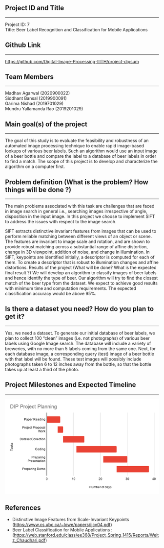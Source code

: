## Project ID and Title
****
Project ID: 7<br>
Title: Beer Label Recognition and Classification for Mobile Applications

## Github Link
****
https://github.com/Digital-Image-Processing-IIITH/project-dipsum

## Team Members 
****
Madhav Agarwal (2020900022)<br>
Siddhant Bansal (2019900091)<br>
Garima Nishad (2019701029)<br>
Mundru Yallamanda Rao (2019201029)

## Main goal(s) of the project
****
The goal of this study is to evaluate the feasibility and robustness of an automated image processing technique to enable rapid image-based lookups of various beer labels. 
Such an algorithm would use an input image of a beer bottle and compare the label to a database of beer labels in order to find a match. 
The scope of this project is to develop and characterize the algorithm on a computer first.

## Problem definition (What is the problem? How things will be done ?)

****
The main problems associated with this task are challenges that are faced in image search in general i.e., searching images irrespective of angle, disposition in the input image.
In this project we choose to implement SIFT to address the issues with respect to the image search.

SIFT extracts distinctive invariant features from images that can be used to perform reliable matching between different views of an object or scene. 
The features are invariant to image scale and rotation, and are shown to provide robust matching across a substantial range of affine distortion, change in 3D viewpoint, addition of noise, and change in illumination. 
In SIFT, keypoints are identified  initially, a descriptor is computed for each of them. 
To create a descriptor that is robust to illumination changes and affine distortions.
Results of the project (What will be done? What is the expected final result ?)
We will develop an algorithm to classify images of beer labels and hence identify the type of beer. 
Our algorithm will try to find the closest match of the beer type from the dataset. 
We expect to achieve good results with minimum time and computation requirements. 
The expected classification accuracy would be above 95%.

## Is there a dataset you need? How do you plan to get it?
****
Yes, we need a dataset. 
To generate our initial database of beer labels, we plan to collect 100 “clean” images (i.e. not photographs) of various beer labels using Google Image search. 
The database will include a variety of breweries, with no more than 5 labels coming from the same one. 
Next, for each database image, a corresponding query (test) image of a beer bottle with that label will be found. 
These test images will possibly include photographs taken 6 to 12 inches away from the bottle, so that the bottle takes up at least a third of the photo.

## Project Milestones and Expected Timeline
****
![Project Planning](images/DIP_Project_Planning.png)

## References
- Distinctive Image Features from Scale-Invariant Keypoints (https://www.cs.ubc.ca/~lowe/papers/ijcv04.pdf)
- Beer Label Classification for Mobile Applications : (https://web.stanford.edu/class/ee368/Project_Spring_1415/Reports/Weitz_Chaudhari.pdf)